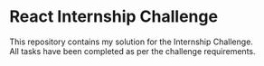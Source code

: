 # React Internship Challenge

This repository contains my solution for the Internship Challenge.  
All tasks have been completed as per the challenge requirements.

